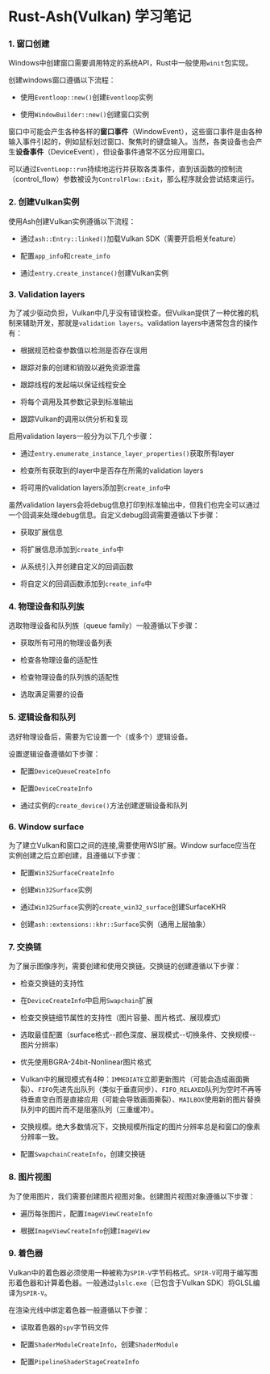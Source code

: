 # Rust-Ash(Vulkan) 学习笔记

### 1. 窗口创建

Windows中创建窗口需要调用特定的系统API，Rust中一般使用`winit`包实现。

创建windows窗口遵循以下流程：

- 使用`Eventloop::new()`创建`Eventloop`实例

- 使用`WindowBuilder::new()`创建窗口实例

窗口中可能会产生各种各样的**窗口事件**（WindowEvent），这些窗口事件是由各种输入事件引起的，例如鼠标划过窗口、聚焦时的键盘输入。当然，各类设备也会产生**设备事件**（DeviceEvent），但设备事件通常不区分应用窗口。

可以通过`EventLoop::run`持续地运行并获取各类事件，直到该函数的控制流（control_flow）参数被设为`ControlFlow::Exit`，那么程序就会尝试结束运行。

### 2. 创建Vulkan实例

使用Ash创建Vulkan实例遵循以下流程：

- 通过`ash::Entry::linked()`加载Vulkan SDK（需要开启相关feature）

- 配置`app_info`和`create_info`

- 通过`entry.create_instance()`创建Vulkan实例

### 3. Validation layers

为了减少驱动负担，Vulkan中几乎没有错误检查。但Vulkan提供了一种优雅的机制来辅助开发，那就是`validation layers`。validation layers中通常包含的操作有：

- 根据规范检查参数值以检测是否存在误用

- 跟踪对象的创建和销毁以避免资源泄露

- 跟踪线程的发起端以保证线程安全

- 将每个调用及其参数记录到标准输出

- 跟踪Vulkan的调用以供分析和复现

启用validation layers一般分为以下几个步骤：

- 通过`entry.enumerate_instance_layer_properties()`获取所有layer

- 检查所有获取到的layer中是否存在所需的validation layers

- 将可用的validation layers添加到`create_info`中

虽然validation layers会将debug信息打印到标准输出中，但我们也完全可以通过一个回调来处理debug信息。自定义debug回调需要遵循以下步骤：

- 获取扩展信息

- 将扩展信息添加到`create_info`中

- 从系统引入并创建自定义的回调函数

- 将自定义的回调函数添加到`create_info`中

### 4. 物理设备和队列族

选取物理设备和队列族（queue family）一般遵循以下步骤：

- 获取所有可用的物理设备列表

- 检查各物理设备的适配性

- 检查物理设备的队列族的适配性

- 选取满足需要的设备

### 5. 逻辑设备和队列

选好物理设备后，需要为它设置一个（或多个）逻辑设备。

设置逻辑设备遵循如下步骤：

- 配置`DeviceQueueCreateInfo`

- 配置`DeviceCreateInfo`

- 通过实例的`create_device()`方法创建逻辑设备和队列

### 6. Window surface

为了建立Vulkan和窗口之间的连接,需要使用WSI扩展。Window surface应当在实例创建之后立即创建，且遵循以下步骤：

- 配置`Win32SurfaceCreateInfo`

- 创建`Win32Surface`实例

- 通过`Win32Surface`实例的`create_win32_surface`创建SurfaceKHR

- 创建`ash::extensions::khr::Surface`实例（通用上层抽象）

### 7. 交换链

为了展示图像序列，需要创建和使用交换链。交换链的创建遵循以下步骤：

- 检查交换链的支持性

- 在`DeviceCreateInfo`中启用`Swapchain`扩展

- 检查交换链细节属性的支持性（图片容量、图片格式、展现模式）

- 选取最佳配置（surface格式--颜色深度、展现模式--切换条件、交换规模--图片分辨率）

- 优先使用BGRA-24bit-Nonlinear图片格式

- Vulkan中的展现模式有4种：`IMMEDIATE`立即更新图片（可能会造成画面撕裂）、`FIFO`先进先出队列（类似于垂直同步）、`FIFO_RELAXED`队列为空时不再等待垂直空白而是直接应用（可能会导致画面撕裂）、`MAILBOX`使用新的图片替换队列中的图片而不是阻塞队列（三重缓冲）。

- 交换规模。绝大多数情况下，交换规模所指定的图片分辨率总是和窗口的像素分辨率一致。

- 配置`SwapchainCreateInfo`，创建交换链

### 8. 图片视图

为了使用图片，我们需要创建图片视图对象。创建图片视图对象遵循以下步骤：

- 遍历每张图片，配置`ImageViewCreateInfo`

- 根据`ImageViewCreateInfo`创建`ImageView`

### 9. 着色器

Vulkan中的着色器必须使用一种被称为`SPIR-V`字节码格式。`SPIR-V`可用于编写图形着色器和计算着色器。一般通过`glslc.exe`（已包含于Vulkan SDK）将GLSL编译为`SPIR-V`。

在渲染光线中绑定着色器一般遵循以下步骤：

- 读取着色器的`spv`字节码文件

- 配置`ShaderModuleCreateInfo`，创建`ShaderModule`

- 配置`PipelineShaderStageCreateInfo`
